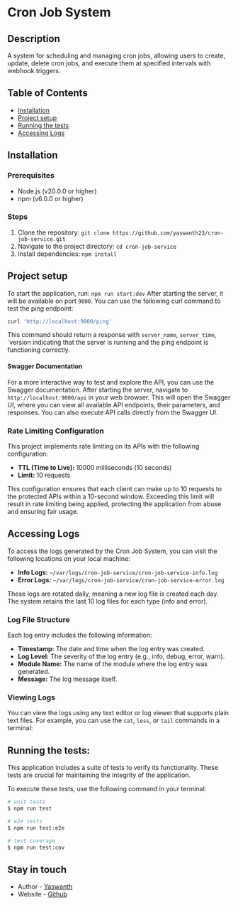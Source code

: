 # Cron Job System

## Description

A system for scheduling and managing cron jobs, allowing users to create, update, delete cron jobs, and execute them at specified intervals with webhook triggers.

## Table of Contents

- [Installation](#installation)
- [Project setup](#project-setup)
- [Running the tests](#running-the-tests)
- [Accessing Logs](#accessing-logs)

## Installation

### Prerequisites

- Node.js (v20.0.0 or higher)
- npm (v6.0.0 or higher)

### Steps

1. Clone the repository: `git clone https://github.com/yaswanth23/cron-job-service.git`
2. Navigate to the project directory: `cd cron-job-service`
3. Install dependencies: `npm install`

## Project setup

To start the application, run: `npm run start:dev`
After starting the server, it will be available on port `9000`. You can use the following curl command to test the ping endpoint:

```bash
curl 'http://localhost:9000/ping'
```

This command should return a response with `server_name`, `server_time`, `version indicating that the server is running and the ping endpoint is functioning correctly.

#### Swagger Documentation

For a more interactive way to test and explore the API, you can use the Swagger documentation. After starting the server, navigate to `http://localhost:9000/api` in your web browser. This will open the Swagger UI, where you can view all available API endpoints, their parameters, and responses. You can also execute API calls directly from the Swagger UI.

### Rate Limiting Configuration

This project implements rate limiting on its APIs with the following configuration:

- **TTL (Time to Live):** 10000 milliseconds (10 seconds)
- **Limit:** 10 requests

This configuration ensures that each client can make up to 10 requests to the protected APIs within a 10-second window. Exceeding this limit will result in rate limiting being applied, protecting the application from abuse and ensuring fair usage.

## Accessing Logs

To access the logs generated by the Cron Job System, you can visit the following locations on your local machine:

- **Info Logs:** `~/var/logs/cron-job-service/cron-job-service-info.log`
- **Error Logs:** `~/var/logs/cron-job-service/cron-job-service-error.log`

These logs are rotated daily, meaning a new log file is created each day. The system retains the last 10 log files for each type (info and error).

### Log File Structure

Each log entry includes the following information:

- **Timestamp:** The date and time when the log entry was created.
- **Log Level:** The severity of the log entry (e.g., info, debug, error, warn).
- **Module Name:** The name of the module where the log entry was generated.
- **Message:** The log message itself.

### Viewing Logs

You can view the logs using any text editor or log viewer that supports plain text files. For example, you can use the `cat`, `less`, or `tail` commands in a terminal:

## Running the tests:

This application includes a suite of tests to verify its functionality. These tests are crucial for maintaining the integrity of the application.

To execute these tests, use the following command in your terminal:

```bash
# unit tests
$ npm run test

# e2e tests
$ npm run test:e2e

# test coverage
$ npm run test:cov
```

## Stay in touch

- Author - [Yaswanth](https://github.com/yaswanth23)
- Website - [Github](https://github.com/yaswanth23)
